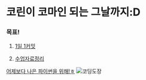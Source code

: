 # 코린이 코마인 되는 그날까지:D

### 목표! 

1. [1일 1커밋](https://github.com/AIFFEL-CodingMaster/minje.park/tree/main/300%EC%A0%9C)

2. [수업자료정리](https://github.com/AIFFEL-CodingMaster/minje.park/tree/main/basic_python)

[어제보다 나은 파이썬을 위해!ㅎ](https://github.com/AIFFEL-CodingMaster/minje.park/tree/main/300%EC%A0%9C)
![코딩도장](https://user-images.githubusercontent.com/68840414/107945043-6730d180-6fd2-11eb-9708-80f8da47141a.png)

